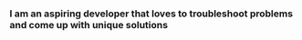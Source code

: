 ### I am an aspiring developer that loves to troubleshoot problems and come up with unique solutions
